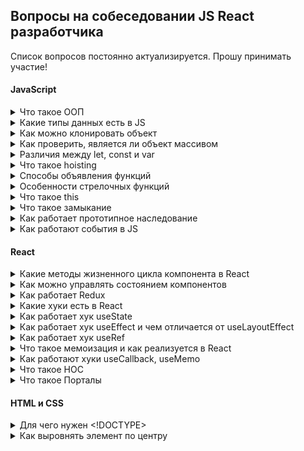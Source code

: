 ## Вопросы на собеседовании JS React разработчика

Список вопросов постоянно актуализируется. Прошу принимать участие!

#### JavaScript

<details><summary>Что такое ООП</summary>

Ключевым принципом ООП выступает разделение задач и ответственностей по сущностям.
Сущности создаются в коде как объекты. При этом каждая из них объединяет некую информацию (свойства) и действия (методы), которые может выполнять.

Ключевые принципы ООП:
1. **Наследование** – это возможность создавать классы на основе других классов. С помощью этого принципа можно определять родительский класс (с нужными свойствами и методами), а затем дочерний класс, который будет наследовать от родителя все свойства и методы.
2. **Инкапсуляция** — это размещение в одном компоненте данных и методов, которые с ними работают. Обеспечивает механизм сокрытия, позволяющий разграничивать доступ к различным компонентам программы.
3. **Абстракция** — это использование только тех характеристик объекта, которые с достаточной точностью представляют его в данной системе.
4. **Полиморфизм** означает «множество форм» и отражает способность метода возвращать разные значения, согласно определённым условиям.

</details>

<details><summary>Какие типы данных есть в JS</summary>

**Примитивы** (примитивный тип данных) - это данные, которые не являются объектом и не имеют методов. Все примитивы неизменяемы (*immutable*).

В JS есть 7 примитивных типов данных:

1. **number** - используется как для целых, так и для дробных чисел.
Существуют специальные числовые значения `Infinity` (бесконечность) и `NaN` (not a number), также принадлежащие типу `number`.
2. **bigint** - содержит числа больше, чем 2<sup>53</sup> (или меньше, чем -2<sup>53</sup>), которые не может содержать тип `number`.
Чтобы создать значение типа `bigint`, необходимо добавить `n` в конец числового литерала.
3. **string** - строка.
4. **boolean** - логический тип данных, который может содержать одно из двух значений `true` или `false`.
5. **null** - тип данных, состоящий из единственного значения `null`, которое имеет смысл "*ничего*". 
Результат `typeof null == "object"` – это официально признанная ошибка в языке, которая сохраняется для совместимости.
6. **undefined** - тип данных, состоящий из одного единственного значения `undefined`, которое имеет смысл "*значение не присвоено*".
7. **symbol** - представляет собой уникальный идентификатор.

За исключением `null` и `undefined`, все примитивные значения имеют объектный аналог, который оборачивает значение примитивного типа: `String`, `Number`, `Boolean`, `Symbol`, которые, в свою очередь, имеют соответствующие методы. 

[Подробнее](https://developer.mozilla.org/ru/docs/Glossary/Primitive)

8. **object** - используется для коллекций данных и для объявления более сложных сущностей (функции, массивы и т.д.).

`object` относится к ссылочному (*reference*) типу данных и содержит ссылку на ячейку в памяти, где непосредственно записаны данные. Эти данные, в отличие от примитивов, изменяемы (*mutable*).

[Подробнее](https://learn.javascript.ru/object)

</details>

<details><summary>Как можно клонировать объект</summary>

1. Использовать метод `Object.assign()`:
```javascript
const cloneObj = Object.assign({}, originObj)
```
2. Использовать `spread` оператор `...`:
```javascript
const cloneObj = {...originObj}
```

Но эти подходы не позволяют выполнить глубокое клонирование. Поэтому, если нужно клонировать объект со вложенными объектами, можно:

3. Использовать метод какой-либо библиотеки, например `_.cloneDeep()` из JavaScript-библиотеки `lodash`
4. Cделать это средствами встроенного объекта JSON:
```javascript
const cloneObj = JSON.parse(JSON.stringify(originObj))
```

</details>

<details><summary>Как проверить, является ли объект массивом</summary>

Для этого можно использовать встроенный метод `Array.isArray()`

</details>

<details><summary>Различия между let, const и var</summary>

Область видимости переменных, объявленных при помощи `var` может быть как *локальной*, так и *глобальной* и зависит от места их объявления. 
Если переменная объявлена ***вне*** блока функции, тогда область ее видимости будет *глобальной*, то есть переменная будет доступна в `window`.
Область видимости переменной, объявленной ***внутри*** функции будет *локальной* и переменная будет доступна только в блоке функции.

Область видимости переменных, объявленных при помощи `let` и `const` - блочная.

***

Переменные, объявленные при помощи `var`, могут как объявляться заново, так и обновляться.

Переменные, объявленные при помощи `let`, могут обновляться, но не объявляться повторно.

Переменные, объявленные при помощи `const`, нельзя обновить или объявить заново.

***

Переменные всех видов поднимаются в верх своей области видимости (*hoisting*). Но переменные, объявленные при помощи `var`, инициализируются как `undefined`, а объявленные с использованием `let` или `const` — не инициализируются.

***

При помощи `var` или `let` можно объявлять переменные без их инициализации, но при объявлении через `const`, переменная должна инициализироваться.

</details>

<details><summary>Что такое hoisting</summary>

**Поднятие** (*hoisting*) - это поведение компилятора JavaScript, заключающееся в поднятии объявлений переменных и функций в начало области видимости.

Благодаря поднятию мы можем использовать функции и переменные до их объявления в коде. Однако, следует учитывать, что поднимаются только объявления, но не присваивания значений.

По этой причине, например, мы можем использовать до объявления функцию, объявленную через `Function Declaration`, но не можем ту, которая объявлена через `Function Expression`

</details>

<details><summary>Способы объявления функций</summary>

1. **Function Declaration** (*объявление функции*) - "классическое" объявление функции. Объявляется отдельной конструкцией в основном потоке кода посредством служебного слова `function`. 
```javascript
function sum(a, b) {
  return a + b;
}
```
2. **Function Expression** (*функциональное выражение*) - функция, созданная внутри другого выражения или синтаксической конструкции. Такая функция может быть *анонимной*.
```javascript
let sum = function(a, b) {
  return a + b;
}
```

3. **Arrow Function** (*стрелочная функция*) - имеет более короткий синтаксис и особую лексику `this`. Стрелочные функции *анонимны*.
```javascript
let func = (args) => expression
```

Важное отличие *Function Declaration* от *Function Expression* в том, ***когда*** создается функция движком JS.
- *Function Declaration* обрабатываются перед выполнением блока кода. Они видны во всём блоке.
- *Function Expression* создаются только когда поток выполнения достигает их.

Анонимные функции чаще всего используются в качестве функций обратных вызовов (`callback`).

[Подробнее](https://learn.javascript.ru/function-expressions#function-expression-v-sravnenii-s-function-declaration)

</details> 

<details><summary>Особенности стрелочных функций</summary>

`Стрелочные функции`:
- не содержат собственный контекст `this`, а используют значение `this` окружающего контекста.
- не имеют собственного объекта `arguments`, поэтому в теле стрелочных функций `arguments` будет ссылаться на переменную в окружающей области.
- не могут быть вызваны с `new`.

[Подробнее](https://developer.mozilla.org/ru/docs/Web/JavaScript/Reference/Functions/Arrow_functions)

</details> 

<details><summary>Что такое this</summary>

В глобальном контексте выполнения (за пределами каких-либо функций) `this` ссылается на глобальный объект вне зависимости от режима (строгий или нестрогий).

В пределах функции значение `this` зависит от того, каким образом вызвана функция.

Когда функция вызывается как метод объекта, используемое в этой функции ключевое слово `this` принимает значение объекта, по отношению к которому вызван метод.

В стрелочных функциях, `this` привязан к окружению, в котором была создана функция. В глобальной области видимости `this` будет указывать на глобальный объект.

Когда функция используется как обработчик событий, `this` присваивается элементу с которого начинается событие.

[Подробнее](https://developer.mozilla.org/ru/docs/Web/JavaScript/Reference/Operators/this)

</details>

<details><summary>Что такое замыкание</summary>

</details>

<details><summary>Как работает прототипное наследование</summary>

В JS объекты имеют специальное скрытое свойство `[[Prototype]]`, которое либо равно `null`, либо ссылается на другой объект.

При обращении к свойству или методу объекта сначала происходит поиск этого свойства у самого объекта. 
В случае неудачи поиск перенаправляется в его прототип, затем в прототип прототипа и так далее, пока искомое свойство не будет найдено, либо пока не закончится цепочка прототипов.

</details> 

<details><summary>Как работают события в JS</summary>

</details> 

#### React

<details><summary>Какие методы жизненного цикла компонента в React</summary>

</details>

<details><summary>Как можно управлять состоянием компонентов</summary>

</details>

<details><summary>Как работает Redux</summary>

</details>

<details><summary>Какие хуки есть в React</summary>

</details>

<details><summary>Как работает хук useState</summary>

</details>

<details><summary>Как работает хук useEffect и чем отличается от useLayoutEffect</summary>

</details>

<details><summary>Как работает хук useRef</summary>

</details>

<details><summary>Что такое мемоизация и как реализуется в React</summary>

</details>

<details><summary>Как работают хуки useCallback, useMemo</summary>

</details>

<details><summary>Что такое HOC</summary>

</details>

<details><summary>Что такое Порталы</summary>

**Порталы** позволяют рендерить дочерние элементы в DOM-узел, который находится ***вне*** DOM-иерархии родительского компонента. Типовой случай применения порталов — когда в родительском компоненте заданы стили `overflow: hidden` или `z-index`, но нужно чтобы дочерний элемент визуально выходил за рамки своего контейнера. Например, диалоги, всплывающие карточки и всплывающие подсказки.

Создание портала:
```javascript
ReactDOM.createPortal(child, container)
```

[Подробнее](https://ru.reactjs.org/docs/portals.html)

</details>

#### HTML и CSS

<details><summary>Для чего нужен &lt;!DOCTYPE&gt;</summary>

</details>

<details><summary>Как выровнять элемент по центру</summary>

1. Выравнивание по горизонтали:
- для инлайн элементов поставить родителю свойство `text-align: center`
- для блочных элементов применить элементу `margin: auto` (у элемента должна быть указана ширина)
- если размер центрируемого элемента известен, а родителя – нет, присвоисть родителю `position:relative`, потомку `position:absolute; left:50%` и сместить влево на половину ширины потомка `margin-left:-<половина-ширины-потомка>`
- создать `flex` контейнер с `justify-content:center` (или `align-items:center` для `flex-direction:column`)
2. Выравнивание по вертикали:
- сделать элемент-родитель ячейкой таблицы при помощи `display:table-cell` или реальной таблицы, и поставить ему `vertical-align:middle`
- если размер центрируемого элемента известен, а родителя – нет, присвоить родителю `position:relative`, потомку `position:absolute; top:50%` и приподнять на половину высоты потомка `margin-top:-<половина-высоты-потомка>`
- если нужно отцентрировать одну строку в блоке, высота которого известна, поставить блоку `line-height: <высота>`
- если высота родителя известна, а центрируемого элемента – нет, поставить `line-height` родителю во всю его высоту, а потомку поставить `display:inline-block`
- создать `flex` контейнер с `align-items:center` (или `justify-content:center` для `flex-direction:row`)

[Подробнее](https://learn.javascript.ru/css-center)

</details>
